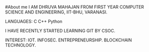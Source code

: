 #About me
I AM DHRUVA MAHAJAN FROM FIRST YEAR COMPUTER SCIENCE AND ENGINEERING, IIT-BHU, VARANASI.

LANGUAGES:
C
C++
Python

I HAVE RECENTLY STARTED LEARNING GIT BY CSOC. 

INTEREST:
IOT.
INFOSEC.
ENTREPRENEURSHIP.
BLOCKCHAIN TECHNOLOGY.


